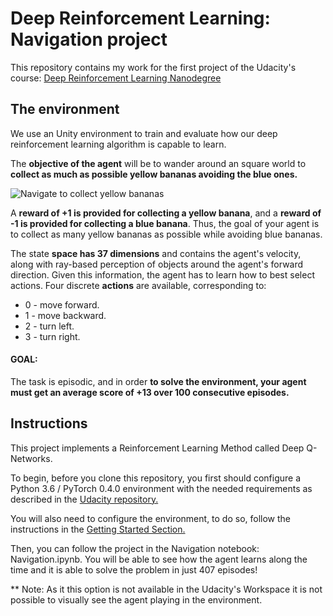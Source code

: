 # Deep Reinforcement Learning: Navigation project

This repository contains my work for the first project of the Udacity's course: [Deep Reinforcement Learning Nanodegree](https://www.udacity.com/course/deep-reinforcement-learning-nanodegree--nd893)

## The environment

We use an Unity environment to train and evaluate how our deep reinforcement learning algorithm is capable to learn.</n>

The **objective of the agent** will be to wander around an square world to **collect as much as possible yellow bananas avoiding the blue ones.**

![Navigate to collect yellow bananas](images/navigation_bananas.gif)

A **reward of +1 is provided for collecting a yellow banana**, and a **reward of -1 is provided for collecting a blue banana**. 
Thus, the goal of your agent is to collect as many yellow bananas as possible while avoiding blue bananas.

The state **space has 37 dimensions** and contains the agent's velocity, along with ray-based perception of objects around the agent's forward direction. 
Given this information, the agent has to learn how to best select actions. Four discrete **actions** are available, corresponding to:

- 0 - move forward.
- 1 - move backward.
- 2 - turn left.
- 3 - turn right.

#### GOAL: 
The task is episodic, and in order **to solve the environment, your agent must get an average score of +13 over 100 consecutive episodes.**

## Instructions

This project implements a Reinforcement Learning Method called Deep Q-Networks.

To begin, before you clone this repository, you first should configure a Python 3.6 / PyTorch 0.4.0 environment with the needed requirements as described in the [Udacity repository.](https://github.com/udacity/deep-reinforcement-learning#dependencies)

You will also need to configure the environment, to do so, follow the instructions in the [Getting Started Section.](https://github.com/udacity/deep-reinforcement-learning/blob/master/p1_navigation/README.md)

Then, you can follow the project in the Navigation notebook: Navigation.ipynb. You will be able to see how the agent learns along the time and it is able to solve the problem in just 407 episodes!

** Note: As it this option is not available in the Udacity's Workspace it is not possible to visually see the agent playing in the environment.
